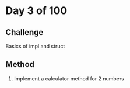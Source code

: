 # Day 3 of 100

## Challenge

Basics of impl and struct

## Method

1. Implement a calculator method for 2 numbers
